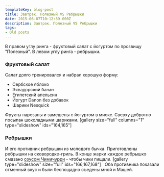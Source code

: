 ```yaml
---
templateKey: blog-post
title: Завтрак. Полезный VS Ребрышки
date: 2015-06-07T10:12:39.000Z
description: Завтрак. Полезный VS Ребрышки
tags:
- Old posts
---
```


В правом углу ринга \- фруктовый салат с йогуртом по прозвищу "Полезный". В левом углу ринга \- ребрышки.

### Фруктовый салат

Салат долго тренировался и набрал хорошую форму:

*   Сербское яблоко
*   Эквадорский банан
*   Египетский апельсин
*   Йогурт Danon без добавок
*   Шарики Nesquick

Фрукты нарезаны и замешены с йогуртом в миске. Сверху добротно посыпан шоколадными шариками. \[gallery size="full" columns="1" type="slideshow" ids="164,165"\]

### Ребрышки

И его противник ребрышки из молодого бычка. Приготовлены ребрышки на сковородке-гриль. В конце жарки каждое ребрышко смазано [соусом Чимичурри](http://www.trip-mashina.ru/otlichnye-sousy-dlya-piknikov/) \- чтобы чики пищали. \[gallery type="slideshow" size="full" ids="166,167,168"\]   Оба противника показали отменный вкус и были беспощадно съедены мной и Машей.

